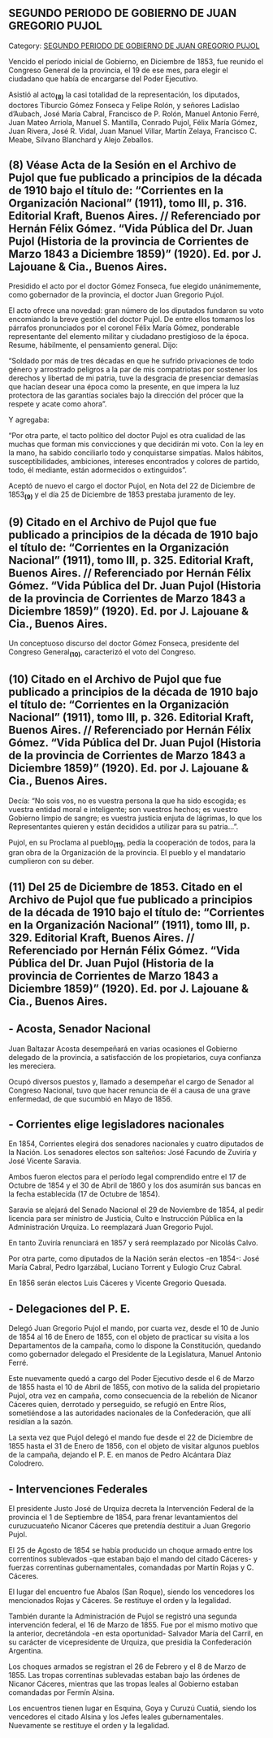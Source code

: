 ## SEGUNDO PERIODO DE GOBIERNO DE JUAN GREGORIO PUJOL

Category: [SEGUNDO PERIODO DE GOBIERNO DE JUAN GREGORIO PUJOL](http://descubrircorrientes.com.ar/2012/index.php/2981-historia-desde-1814-hasta-la-guerra-de-la-triple-alianza/de-pujol-a-pampin-tiempos-de-organizacion-administradora-1852-1862/segundo-periodo-de-gobierno-de-juan-gregorio-pujol)

Vencido el período inicial de Gobierno, en Diciembre de 1853, fue reunido el Congreso General de la provincia, el 19 de ese mes, para elegir el ciudadano que había de encargarse del Poder Ejecutivo.

Asistió al acto<sub><strong>(8)</strong></sub> la casi totalidad de la representación, los diputados, doctores Tiburcio Gómez Fonseca y Felipe Rolón, y señores Ladislao d’Aubach, José María Cabral, Francisco de P. Rolón, Manuel Antonio Ferré, Juan Mateo Arriola, Manuel S. Mantilla, Conrado Pujol, Félix María Gómez, Juan Rivera, José R. Vidal, Juan Manuel Villar, Martín Zelaya, Francisco C. Meabe, Silvano Blanchard y Alejo Zeballos.

## **(8)** Véase Acta de la Sesión en el Archivo de Pujol que fue publicado a principios de la década de 1910 bajo el título de: “Corrientes en la Organización Nacional” (1911), tomo III, p. 316. Editorial Kraft, Buenos Aires. // Referenciado por Hernán Félix Gómez. “Vida Pública del Dr. Juan Pujol (Historia de la provincia de Corrientes de Marzo 1843 a Diciembre 1859)” (1920). Ed. por J. Lajouane & Cia., Buenos Aires.

Presidido el acto por el doctor Gómez Fonseca, fue elegido unánimemente, como gobernador de la provincia, el doctor Juan Gregorio Pujol.

El acto ofrece una novedad: gran número de los diputados fundaron su voto encomiando la breve gestión del doctor Pujol. De entre ellos tomamos los párrafos pronunciados por el coronel Félix María Gómez, ponderable representante del elemento militar y ciudadano prestigioso de la época. Resume, hábilmente, el pensamiento general. Dijo:

“Soldado por más de tres décadas en que he sufrido privaciones de todo género y arrostrado peligros a la par de mis compatriotas por sostener los derechos y libertad de mi patria, tuve la desgracia de presenciar demasías que hacían desear una época como la presente, en que impera la luz protectora de las garantías sociales bajo la dirección del prócer que la respete y acate como ahora”.

Y agregaba:

“Por otra parte, el tacto político del doctor Pujol es otra cualidad de las muchas que forman mis convicciones y que decidirán mi voto. Con la ley en la mano, ha sabido conciliarlo todo y conquistarse simpatías. Malos hábitos, susceptibilidades, ambiciones, intereses encontrados y colores de partido, todo, él mediante, están adormecidos o extinguidos”.

Aceptó de nuevo el cargo el doctor Pujol, en Nota del 22 de Diciembre de 1853<sub><strong>(9)</strong></sub> y el día 25 de Diciembre de 1853 prestaba juramento de ley.

## **(9)** Citado en el Archivo de Pujol que fue publicado a principios de la década de 1910 bajo el título de: “Corrientes en la Organización Nacional” (1911), tomo III, p. 325. Editorial Kraft, Buenos Aires. // Referenciado por Hernán Félix Gómez. “Vida Pública del Dr. Juan Pujol (Historia de la provincia de Corrientes de Marzo 1843 a Diciembre 1859)” (1920). Ed. por J. Lajouane & Cia., Buenos Aires.

Un conceptuoso discurso del doctor Gómez Fonseca, presidente del Congreso General<sub><strong>(10)</strong></sub>, caracterizó el voto del Congreso.

## **(10)** Citado en el Archivo de Pujol que fue publicado a principios de la década de 1910 bajo el título de: “Corrientes en la Organización Nacional” (1911), tomo III, p. 326. Editorial Kraft, Buenos Aires. // Referenciado por Hernán Félix Gómez. “Vida Pública del Dr. Juan Pujol (Historia de la provincia de Corrientes de Marzo 1843 a Diciembre 1859)” (1920). Ed. por J. Lajouane & Cia., Buenos Aires.

Decía: “No sois vos, no es vuestra persona la que ha sido escogida; es vuestra entidad moral e inteligente; son vuestros hechos; es vuestro Gobierno limpio de sangre; es vuestra justicia enjuta de lágrimas, lo que los Representantes quieren y están decididos a utilizar para su patria...”.

Pujol, en su Proclama al pueblo<sub><strong>(11)</strong></sub>, pedía la cooperación de todos, para la gran obra de la Organización de la provincia. El pueblo y el mandatario cumplieron con su deber.

## **(11)** Del 25 de Diciembre de 1853. Citado en el Archivo de Pujol que fue publicado a principios de la década de 1910 bajo el título de: “Corrientes en la Organización Nacional” (1911), tomo III, p. 329. Editorial Kraft, Buenos Aires. // Referenciado por Hernán Félix Gómez. “Vida Pública del Dr. Juan Pujol (Historia de la provincia de Corrientes de Marzo 1843 a Diciembre 1859)” (1920). Ed. por J. Lajouane & Cia., Buenos Aires.

## **\- Acosta, Senador Nacional**

Juan Baltazar Acosta desempeñará en varias ocasiones el Gobierno delegado de la provincia, a satisfacción de los propietarios, cuya confianza les mereciera.

Ocupó diversos puestos y, llamado a desempeñar el cargo de Senador al Congreso Nacional, tuvo que hacer renuncia de él a causa de una grave enfermedad, de que sucumbió en Mayo de 1856.

## **\- Corrientes elige legisladores nacionales**

En 1854, Corrientes elegirá dos senadores nacionales y cuatro diputados de la Nación. Los senadores electos son salteños: José Facundo de Zuviría y José Vicente Saravia.

Ambos fueron electos para el período legal comprendido entre el 17 de Octubre de 1854 y el 30 de Abril de 1860 y los dos asumirán sus bancas en la fecha establecida (17 de Octubre de 1854).

Saravia se alejará del Senado Nacional el 29 de Noviembre de 1854, al pedir licencia para ser ministro de Justicia, Culto e Instrucción Pública en la Administración Urquiza. Lo reemplazará Juan Gregorio Pujol.

En tanto Zuviría renunciará en 1857 y será reemplazado por Nicolás Calvo.

Por otra parte, como diputados de la Nación serán electos -en 1854-: José María Cabral, Pedro Igarzábal, Luciano Torrent y Eulogio Cruz Cabral.

En 1856 serán electos Luis Cáceres y Vicente Gregorio Quesada.

## **\- Delegaciones del P. E.**

Delegó Juan Gregorio Pujol el mando, por cuarta vez, desde el 10 de Junio de 1854 al 16 de Enero de 1855, con el objeto de practicar su visita a los Departamentos de la campaña, como lo dispone la Constitución, quedando como gobernador delegado el Presidente de la Legislatura, Manuel Antonio Ferré.

Este nuevamente quedó a cargo del Poder Ejecutivo desde el 6 de Marzo de 1855 hasta el 10 de Abril de 1855, con motivo de la salida del propietario Pujol, otra vez en campaña, como consecuencia de la rebelión de Nicanor Cáceres quien, derrotado y perseguido, se refugió en Entre Ríos, sometiéndose a las autoridades nacionales de la Confederación, que allí residían a la sazón.

La sexta vez que Pujol delegó el mando fue desde el 22 de Diciembre de 1855 hasta el 31 de Enero de 1856, con el objeto de visitar algunos pueblos de la campaña, dejando el P. E. en manos de Pedro Alcántara Díaz Colodrero.

## **\- Intervenciones Federales**

El presidente Justo José de Urquiza decreta la Intervención Federal de la provincia el 1 de Septiembre de 1854, para frenar levantamientos del curuzucuateño Nicanor Cáceres que pretendía destituir a Juan Gregorio Pujol.

El 25 de Agosto de 1854 se había producido un choque armado entre los correntinos sublevados -que estaban bajo el mando del citado Cáceres- y fuerzas correntinas gubernamentales, comandadas por Martín Rojas y C. Cáceres.

El lugar del encuentro fue Abalos (San Roque), siendo los vencedores los mencionados Rojas y Cáceres. Se restituye el orden y la legalidad.

También durante la Administración de Pujol se registró una segunda intervención federal, el 16 de Marzo de 1855. Fue por el mismo motivo que la anterior, decretándola -en esta oportunidad- Salvador María del Carril, en su carácter de vicepresidente de Urquiza, que presidía la Confederación Argentina.

Los choques armados se registran el 26 de Febrero y el 8 de Marzo de 1855. Las tropas correntinas sublevadas estaban bajo las órdenes de Nicanor Cáceres, mientras que las tropas leales al Gobierno estaban comandadas por Fermín Alsina.

Los encuentros tienen lugar en Esquina, Goya y Curuzú Cuatiá, siendo los vencedores el citado Alsina y los Jefes leales gubernamentales. Nuevamente se restituye el orden y la legalidad.